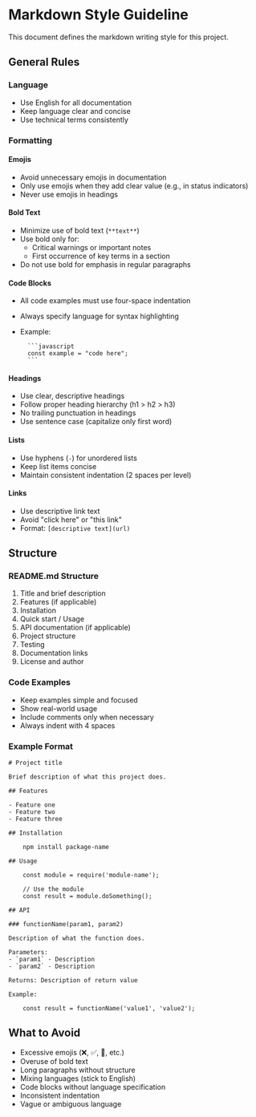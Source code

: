 # Markdown Style Guideline

This document defines the markdown writing style for this project.

## General Rules

### Language
- Use English for all documentation
- Keep language clear and concise
- Use technical terms consistently

### Formatting

#### Emojis
- Avoid unnecessary emojis in documentation
- Only use emojis when they add clear value (e.g., in status indicators)
- Never use emojis in headings

#### Bold Text
- Minimize use of bold text (`**text**`)
- Use bold only for:
  - Critical warnings or important notes
  - First occurrence of key terms in a section
- Do not use bold for emphasis in regular paragraphs

#### Code Blocks
- All code examples must use four-space indentation
- Always specify language for syntax highlighting
- Example:

        ```javascript
        const example = "code here";
        ```

#### Headings
- Use clear, descriptive headings
- Follow proper heading hierarchy (h1 > h2 > h3)
- No trailing punctuation in headings
- Use sentence case (capitalize only first word)

#### Lists
- Use hyphens (`-`) for unordered lists
- Keep list items concise
- Maintain consistent indentation (2 spaces per level)

#### Links
- Use descriptive link text
- Avoid "click here" or "this link"
- Format: `[descriptive text](url)`

## Structure

### README.md Structure
1. Title and brief description
2. Features (if applicable)
3. Installation
4. Quick start / Usage
5. API documentation (if applicable)
6. Project structure
7. Testing
8. Documentation links
9. License and author

### Code Examples
- Keep examples simple and focused
- Show real-world usage
- Include comments only when necessary
- Always indent with 4 spaces

### Example Format

    # Project title

    Brief description of what this project does.

    ## Features

    - Feature one
    - Feature two
    - Feature three

    ## Installation

        npm install package-name

    ## Usage

        const module = require('module-name');

        // Use the module
        const result = module.doSomething();

    ## API

    ### functionName(param1, param2)

    Description of what the function does.

    Parameters:
    - `param1` - Description
    - `param2` - Description

    Returns: Description of return value

    Example:

        const result = functionName('value1', 'value2');

## What to Avoid

- Excessive emojis (❌, ✅, 🎉, etc.)
- Overuse of bold text
- Long paragraphs without structure
- Mixing languages (stick to English)
- Code blocks without language specification
- Inconsistent indentation
- Vague or ambiguous language
